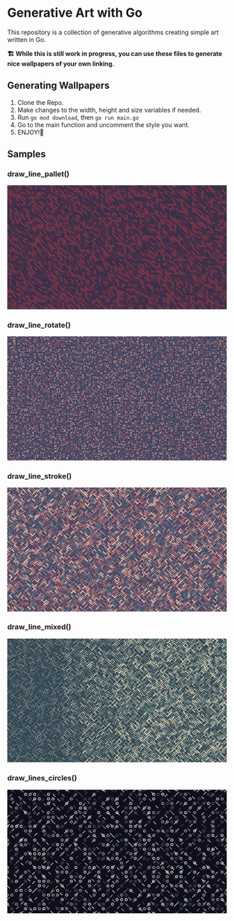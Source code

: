 # Generative Art with Go

This repository is a collection of generative algorithms creating simple art written in Go.

**🏗️ While this is still work in progress, you can use these files to generate nice wallpapers of your own linking.**

## Generating Wallpapers

1. Clone the Repo.
2. Make changes to the width, height and size variables if needed.
3. Run `go mod download`, then `go run main.go`
4. Go to the main function and uncomment the style you want.
5. ENJOY!🥳

## Samples

### draw_line_pallet()
![](./draw_line_palette_Palette1.png)

### draw_line_rotate()
![](./draw_line_rotate_Palette4.png)

### draw_line_stroke()
![](./draw_line_stroke_Palette4.png)

### draw_line_mixed()
![](./draw_line_mixed_Palette2.png)

### draw_lines_circles()
![](./draw_lines_circles_Palette3.png)




